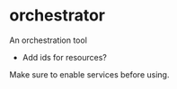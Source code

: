 # orchestrator
An orchestration tool

- Add ids for resources?

Make sure to enable services before using.
